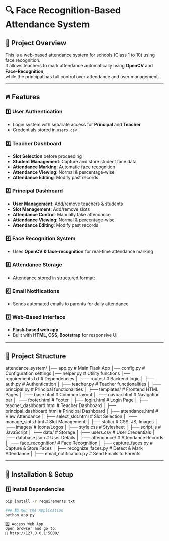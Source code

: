 # 🔍 Face Recognition-Based Attendance System

## 📌 Project Overview
This is a web-based attendance system for schools (Class 1 to 10) using face recognition.  
It allows teachers to mark attendance automatically using **OpenCV** and **Face-Recognition**,  
while the principal has full control over attendance and user management.

---

## 🔥 Features

### 1️⃣ User Authentication
- Login system with separate access for **Principal** and **Teacher**
- Credentials stored in `users.csv`

### 2️⃣ Teacher Dashboard
- **Slot Selection** before proceeding
- **Student Management**: Capture and store student face data
- **Attendance Marking**: Automatic face recognition
- **Attendance Viewing**: Normal & percentage-wise
- **Attendance Editing**: Modify past records

### 3️⃣ Principal Dashboard
- **User Management**: Add/remove teachers & students
- **Slot Management**: Add/remove slots
- **Attendance Control**: Manually take attendance
- **Attendance Viewing**: Normal & percentage-wise
- **Attendance Editing**: Modify past records

### 4️⃣ Face Recognition System
- Uses **OpenCV & face-recognition** for real-time attendance marking

### 5️⃣ Attendance Storage
- Attendance stored in structured format:

### 6️⃣ Email Notifications
- Sends automated emails to parents for daily attendance

### 7️⃣ Web-Based Interface
- **Flask-based web app**
- Built with **HTML, CSS, Bootstrap** for responsive UI

---

## 📂 Project Structure
attendance_system/
│── app.py # Main Flask App
│── config.py # Configuration settings
│── helper.py # Utility functions
│── requirements.txt # Dependencies
│
├── routes/ # Backend logic
│ ├── auth.py # Authentication
│ ├── teacher.py # Teacher functionalities
│ ├── principal.py # Principal functionalities
│
├── templates/ # Frontend HTML Pages
│ ├── base.html # Common layout
│ ├── navbar.html # Navigation bar
│ ├── footer.html # Footer
│ ├── login.html # Login Page
│ ├── teacher_dashboard.html # Teacher Dashboard
│ ├── principal_dashboard.html # Principal Dashboard
│ ├── attendance.html # View Attendance
│ ├── select_slot.html # Slot Selection
│ ├── manage_slots.html # Slot Management
│
├── static/ # CSS, JS, Images
│ ├── images/ # Icons/Logos
│ ├── style.css # Stylesheet
│ ├── script.js # JavaScript
│
├── data/ # Storage
│ ├── users.csv # User Credentials
│ ├── database.json # User Details
│ ├── attendance/ # Attendance Records
│
├── face_recognition/ # Face Recognition
│ ├── capture_faces.py # Capture & Store Faces
│ ├── recognize_faces.py # Detect & Mark Attendance
│
├── email_notification.py # Send Emails to Parents

---

## 🚀 Installation & Setup

### 1️⃣ Install Dependencies
```bash
pip install -r requirements.txt

### 2️⃣ Run the Application
python app.py

3️⃣ Access Web App
Open browser and go to:
🔗 http://127.0.0.1:5000/
